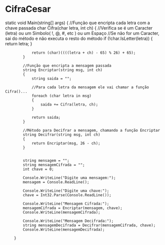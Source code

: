 # CifraCesar
static void Main(string[] args)
        {
            //Função que encripta cada letra com a chave passada
            char Cifra(char letra, int ch)
            {
                //Verifica se é um Caracter (letra) ou um Simbolo( !, @, #, etc ) ou um Espaço
                //Se não for um Caracter, sai do método e não executa o resto do método
                if (!char.IsLetter(letra))
                {
                    return letra;
                }
                
                return (char)((((letra + ch) - 65) % 26) + 65);
            }

            //Função que encripta a mensagem passada
            string Encriptar(string msg, int ch)
            {
                string saida = "";

                //Para cada letra da mensagem ele vai chamar a função Cifra()...
                foreach (char letra in msg)
                {
                    saida += Cifra(letra, ch);
                }

                return saida;
            }

            //Método para Decifrar a mensagem, chamando a função Encriptar
            string Decifrar(string msg, int ch)
            {
                return Encriptar(msg, 26 - ch);
            }


            string mensagem = "";
            string mensagemCifrada = "";
            int chave = 0;

            Console.WriteLine("Digite uma mensagem:");
            mensagem = Console.ReadLine();

            Console.WriteLine("Digite uma chave:");
            chave = Int32.Parse(Console.ReadLine());

            Console.WriteLine("Mensagem Cifrada:");
            mensagemCifrada = Encriptar(mensagem, chave);
            Console.WriteLine(mensagemCifrada);

            Console.WriteLine("Mensagem Decifrada:");
            string mensagemDecifrada = Decifrar(mensagemCifrada, chave);
            Console.WriteLine(mensagemDecifrada);

        }
